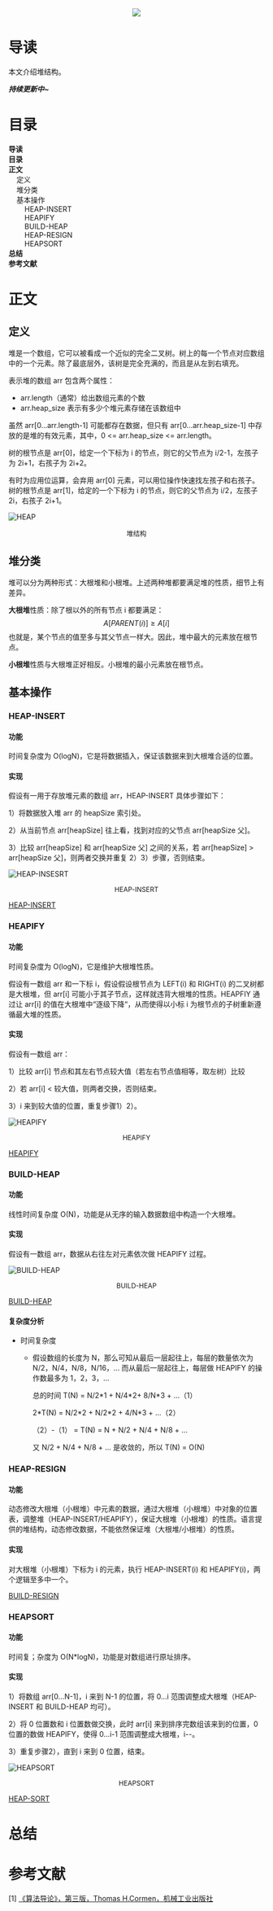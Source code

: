 <div align="center"><img src="https://gitee.com/struggle3014/picBed/raw/master/name_code.png"></div>

# 导读

本文介绍堆结构。

***持续更新中~***



# 目录

<nav>
<a href='#导读' style='text-decoration:none;font-weight:bolder'>导读</a><br/>
<a href='#目录' style='text-decoration:none;font-weight:bolder'>目录</a><br/>
<a href='#正文' style='text-decoration:none;font-weight:bolder'>正文</a><br/>
&nbsp;&nbsp;&nbsp;&nbsp;<a href='#定义' style='text-decoration:none;${border-style}'>定义</a><br/>
&nbsp;&nbsp;&nbsp;&nbsp;<a href='#堆分类' style='text-decoration:none;${border-style}'>堆分类</a><br/>
&nbsp;&nbsp;&nbsp;&nbsp;<a href='#基本操作' style='text-decoration:none;${border-style}'>基本操作</a><br/>
&nbsp;&nbsp;&nbsp;&nbsp;&nbsp;&nbsp;&nbsp;&nbsp;<a href='#HEAP-INSERT' style='text-decoration:none;${border-style}'>HEAP-INSERT</a><br/>
&nbsp;&nbsp;&nbsp;&nbsp;&nbsp;&nbsp;&nbsp;&nbsp;<a href='#HEAPIFY' style='text-decoration:none;${border-style}'>HEAPIFY</a><br/>
&nbsp;&nbsp;&nbsp;&nbsp;&nbsp;&nbsp;&nbsp;&nbsp;<a href='#BUILD-HEAP' style='text-decoration:none;${border-style}'>BUILD-HEAP</a><br/>
&nbsp;&nbsp;&nbsp;&nbsp;&nbsp;&nbsp;&nbsp;&nbsp;<a href='#HEAP-RESIGN' style='text-decoration:none;${border-style}'>HEAP-RESIGN</a><br/>
&nbsp;&nbsp;&nbsp;&nbsp;&nbsp;&nbsp;&nbsp;&nbsp;<a href='#HEAPSORT' style='text-decoration:none;${border-style}'>HEAPSORT</a><br/>
<a href='#总结' style='text-decoration:none;font-weight:bolder'>总结</a><br/>
<a href='#参考文献' style='text-decoration:none;font-weight:bolder'>参考文献</a><br/>
</nav>

# 正文

## 定义

堆是一个数组，它可以被看成一个近似的完全二叉树。树上的每一个节点对应数组中的一个元素。除了最底层外，该树是完全充满的，而且是从左到右填充。

表示堆的数组 arr 包含两个属性：

* arr.length（通常）给出数组元素的个数
* arr.heap_size 表示有多少个堆元素存储在该数组中

虽然 arr[0...arr.length-1] 可能都存在数据，但只有 arr[0...arr.heap_size-1] 中存放的是堆的有效元素，其中，0 <= arr.heap_size <= arr.length。

树的根节点是 arr[0]，给定一个下标为 i 的节点，则它的父节点为 i/2-1，左孩子为 2i+1，右孩子为 2i+2。

有时为应用位运算，会弃用 arr[0] 元素，可以用位操作快速找左孩子和右孩子。树的根节点是 arr[1]，给定的一个下标为 i 的节点，则它的父节点为 i/2，左孩子 2i，右孩子 2i+1。

![HEAP](https://gitee.com/struggle3014/picBed/raw/master/HEAP.png)

<div align="center"><font size="2">堆结构</font></div>



## 堆分类

堆可以分为两种形式：大根堆和小根堆。上述两种堆都要满足堆的性质，细节上有差异。

**大根堆**性质：除了根以外的所有节点 i 都要满足：
$$
A[PARENT(i)] \ge A[i]
$$
也就是，某个节点的值至多与其父节点一样大。因此，堆中最大的元素放在根节点。

**小根堆**性质与大根堆正好相反。小根堆的最小元素放在根节点。



## 基本操作

### HEAP-INSERT

#### 功能

时间复杂度为 O(logN)，它是将数据插入，保证该数据来到大根堆合适的位置。

#### 实现

假设有一用于存放堆元素的数组 arr，HEAP-INSERT 具体步骤如下：

1）将数据放入堆 arr 的 heapSize 索引处。

2）从当前节点 arr[heapSize] 往上看，找到对应的父节点 arr[heapSize 父]。

3）比较 arr[heapSize] 和 arr[heapSize 父] 之间的关系，若 arr[heapSize] > arr[heapSize 父]，则两者交换并重复 2）3）步骤，否则结束。

![HEAP-INSESRT](https://gitee.com/struggle3014/picBed/raw/master/HEAP-INSESRT.png)

<div align="center"><font size="2">HEAP-INSERT</font></div>

[HEAP-INSERT](../../../../projects/alogorithm-basic/src/main/java/com/xiumei/datastructure/linearstructure/Code08_Heap.java)



### HEAPIFY

#### 功能

时间复杂度为 O(logN)，它是维护大根堆性质。

假设有一数组 arr 和一下标 i，假设假设根节点为 LEFT(i) 和 RIGHT(i) 的二叉树都是大根堆，但 arr[i] 可能小于其子节点，这样就违背大根堆的性质。HEAPFIY 通过让 arr[i] 的值在大根堆中“逐级下降“，从而使得以小标 i 为根节点的子树重新遵循最大堆的性质。

#### 实现

假设有一数组 arr：

1）比较 arr[i] 节点和其左右节点较大值（若左右节点值相等，取左树）比较

2）若 arr[i] < 较大值，则两者交换，否则结束。

3）i 来到较大值的位置，重复步骤1）2）。

![HEAPIFY](https://gitee.com/struggle3014/picBed/raw/master/HEAPIFY.png)

<div align="center"><font size="2">HEAPIFY</font></div>

[HEAPIFY](../../../../projects/alogorithm-basic/src/main/java/com/xiumei/datastructure/linearstructure/Code08_Heap.java)



### BUILD-HEAP

#### 功能

线性时间复杂度 O(N)，功能是从无序的输入数据数组中构造一个大根堆。

#### 实现

假设有一数组 arr，数据从右往左对元素依次做 HEAPIFY 过程。

![BUILD-HEAP](https://gitee.com/struggle3014/picBed/raw/master/BUILD-HEAP.png)

<div align="center"><font size="2">BUILD-HEAP</font></div>

[BUILD-HEAP](../../../../projects/alogorithm-basic/src/main/java/com/xiumei/datastructure/linearstructure/Code08_Heap.java)

#### 复杂度分析

* 时间复杂度

  * 假设数组的长度为 N，那么可知从最后一层起往上，每层的数量依次为 N/2，N/4，N/8，N/16，... 而从最后一层起往上，每层做 HEAPIFY 的操作数最多为 1，2，3，... 

    总的时间 T(N) = N/2\*1 + N/4\*2+ 8/N\*3 + ...（1）

    2\*T(N) = N/2\*2 + N/2\*2 + 4/N\*3 + ...（2）

    （2）-（1） = T(N) = N + N/2 + N/4 + N/8 + ...

    又 N/2 + N/4 + N/8 + ... 是收敛的，所以 T(N) = O(N)



### HEAP-RESIGN

#### 功能

动态修改大根堆（小根堆）中元素的数据，通过大根堆（小根堆）中对象的位置表，调整堆（HEAP-INSERT/HEAPIFY），保证大根堆（小根堆）的性质。语言提供的堆结构，动态修改数据，不能依然保证堆（大根堆/小根堆）的性质。

#### 实现

对大根堆（小根堆）下标为 i 的元素，执行 HEAP-INSERT(i) 和 HEAPIFY(i)，两个逻辑至多中一个。

[BUILD-RESIGN](../../../../projects/alogorithm-basic/src/main/java/com/xiumei/datastructure/linearstructure/Code09_Heap02.java)



### HEAPSORT

#### 功能

时间复；杂度为 O(N*logN)，功能是对数组进行原址排序。

#### 实现

1）将数组 arr[0...N-1]，i 来到 N-1 的位置，将 0...i 范围调整成大根堆（HEAP-INSERT 和 BUILD-HEAP 均可）。

2）将  0 位置数和 i 位置数做交换，此时 arr[i] 来到排序完数组该来到的位置，0 位置的数做 HEAPIFY，使得 0...i-1 范围调整成大根堆，i--。

3）重复步骤2），直到 i 来到 0 位置，结束。

![HEAPSORT](https://gitee.com/struggle3014/picBed/raw/master/HEAPSORT.png)

<div align="center"><font size="2">HEAPSORT</font></div>

[HEAP-SORT](../../../../projects/alogorithm-basic/src/main/java/com/xiumei/alogrithm/sort/Code07_HeapSort.java)



# 总结



# 参考文献

[1] [《算法导论》，第三版，Thomas H.Cormen，机械工业出版社](https://99baiduyun.com/baidu/算法导论)

